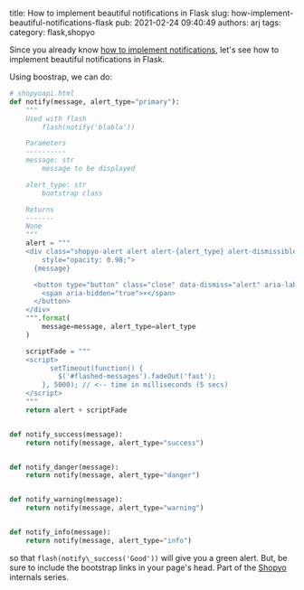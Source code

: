 title: How to implement beautiful notifications in Flask
slug: how-implement-beautiful-notifications-flask
pub: 2021-02-24 09:40:49
authors: arj
tags: 
category: flask,shopyo

Since you already know [how to implement notifications](https://www.pythonkitchen.com/how-implement-notification-flask/), let's see how to implement beautiful notifications in Flask.

Using boostrap, we can do:


```python
# shopyoapi.html
def notify(message, alert_type="primary"):
    """
    Used with flash
        flash(notify('blabla'))

    Parameters
    ----------
    message: str
        message to be displayed

    alert_type: str
        bootstrap class

    Returns
    -------
    None
    """
    alert = """
    <div class="shopyo-alert alert alert-{alert_type} alert-dismissible fade show" role="alert"
        style="opacity: 0.98;">
      {message}

      <button type="button" class="close" data-dismiss="alert" aria-label="Close">
        <span aria-hidden="true">×</span>
      </button>
    </div>
    """.format(
        message=message, alert_type=alert_type
    )

    scriptFade = """ 
    <script>
          setTimeout(function() {
            $('#flashed-messages').fadeOut('fast');
        }, 5000); // <-- time in milliseconds (5 secs)
    </script>
    """
    return alert + scriptFade


def notify_success(message):
    return notify(message, alert_type="success")


def notify_danger(message):
    return notify(message, alert_type="danger")


def notify_warning(message):
    return notify(message, alert_type="warning")


def notify_info(message):
    return notify(message, alert_type="info")


```


so that 
```flash(notify\_success('Good'))``` will give you a green alert. But, be sure to include the bootstrap links in your page's head. Part of the [Shopyo](https://github.com/Abdur-rahmaanJ/shopyo) internals series.
